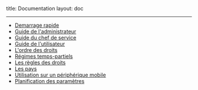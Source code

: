 title: Documentation
layout: doc

---

 - [Demarrage rapide](001-demarrage-rapide.html) - [Guide de l'administrateur](002-guide-de-l-administrateur.html) - [Guide du chef de service](003-guide-du-chef-de-service.html) - [Guide de l'utilisateur](004-guide-de-l-utilisateur.html) - [L'ordre des droits](005-ordre-des-droits.html) - [Régimes temps-partiels](006-temps-partiels.html) - [Les règles des droits](007-regles-des-droits.html) - [Les pays](008-les-pays.html) - [Utilisation sur un périphérique mobile](009-utilisation-sur-un-peripherique-mobile.html) - [Planification des paramètres](010-planification-des-parametres.html)
